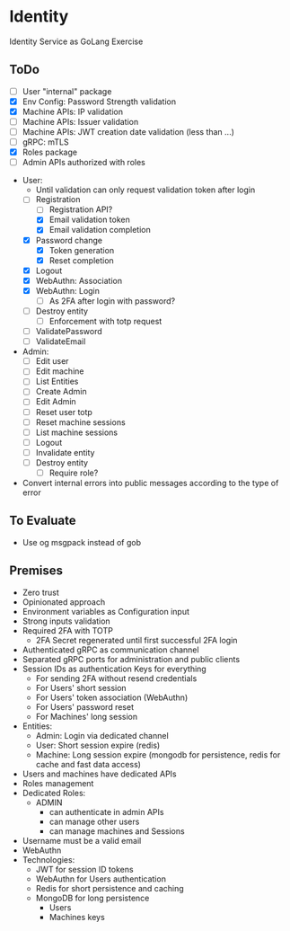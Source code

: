 # Identity

Identity Service as GoLang Exercise

## ToDo

- [ ] User "internal" package
- [x] Env Config: Password Strength validation
- [x] Machine APIs: IP validation
- [ ] Machine APIs: Issuer validation
- [ ] Machine APIs: JWT creation date validation (less than ...)
- [ ] gRPC: mTLS
- [x] Roles package
- [ ] Admin APIs authorized with roles
- User:
  - Until validation can only request validation token after login
  - [ ] Registration
    - [ ] Registration API?
    - [x] Email validation token
    - [x] Email validation completion
  - [x] Password change
    - [x] Token generation
    - [x] Reset completion
  - [x] Logout
  - [x] WebAuthn: Association
  - [x] WebAuthn: Login
    - [ ] As 2FA after login with password?
  - [ ] Destroy entity
    - [ ] Enforcement with totp request
  - [ ] ValidatePassword
  - [ ] ValidateEmail
- Admin:
  - [ ] Edit user
  - [ ] Edit machine
  - [ ] List Entities
  - [ ] Create Admin
  - [ ] Edit Admin
  - [ ] Reset user totp
  - [ ] Reset machine sessions
  - [ ] List machine sessions
  - [ ] Logout
  - [ ] Invalidate entity
  - [ ] Destroy entity
    - [ ] Require role?
- Convert internal errors into public messages according to the type of error

## To Evaluate
- Use og msgpack instead of gob
  


## Premises

- Zero trust
- Opinionated approach
- Environment variables as Configuration input
- Strong inputs validation
- Required 2FA with TOTP
  - 2FA Secret regenerated until first successful 2FA login
- Authenticated gRPC as communication channel
- Separated gRPC ports for administration and public clients
- Session IDs as authentication Keys for everything
  - For sending 2FA without resend credentials
  - For Users' short session
  - For Users' token association (WebAuthn)
  - For Users' password reset
  - For Machines' long session
- Entities:
  - Admin: Login via dedicated channel
  - User: Short session expire (redis)
  - Machine: Long session expire (mongodb for persistence, redis for cache and fast data access)
- Users and machines have dedicated APIs
- Roles management
- Dedicated Roles:
  - ADMIN
    - can authenticate in admin APIs
    - can manage other users
    - can manage machines and Sessions
- Username must be a valid email
- WebAuthn
- Technologies:
  - JWT for session ID tokens
  - WebAuthn for Users authentication
  - Redis for short persistence and caching
  - MongoDB for long persistence
    - Users
    - Machines keys
